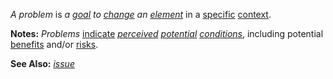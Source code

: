 *A problem* is *a [goal](https://github.com/gcassel/Modular-Organization-Terminology/blob/master/terms/goal.md) to [change](https://github.com/gcassel/Modular-Organization-Terminology/blob/master/terms/change.md) an [element](https://github.com/gcassel/Modular-Organization-Terminology/blob/master/terms/element.md)* in a [specific](https://github.com/gcassel/Modular-Organization-Terminology/blob/master/terms/specific.md) [context](https://github.com/gcassel/Modular-Organization-Terminology/blob/master/terms/context.md).
		
**Notes:** *Problems* [indicate](https://github.com/gcassel/Modular-Organization-Terminology/blob/master/terms/indicate.md) *[perceived](https://github.com/gcassel/Modular-Organization-Terminology/blob/master/terms/perceive.md) [potential](https://github.com/gcassel/Modular-Organization-Terminology/blob/master/terms/potential.md) [conditions](https://github.com/gcassel/Modular-Organization-Terminology/blob/master/terms/status.md)*, including potential [benefits](https://github.com/gcassel/Modular-Organization-Terminology/blob/master/terms/benefit.md) and/or [risks](https://github.com/gcassel/Modular-Organization-Terminology/blob/master/terms/risk.md).
		
**See Also:** *[issue](https://github.com/gcassel/Modular-Organization-Terminology/blob/master/terms/issue.md)*
